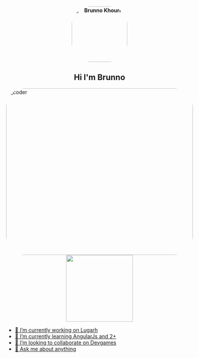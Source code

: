  <h4 align="center">
  <img align="center" alt="Brunno Khouri" height="150" style="border-radius:50px;" src="https://cdn.discordapp.com/attachments/807258604700434432/902644914721009674/download20211002164830.png">
  <h2 align="center">Hi I'm Brunno  </h2> 
  


  
<img align="center" alt="coder" width="100%" height="450" style="border-radius:50px;" src="https://cdn.discordapp.com/attachments/807258604700434432/902643023945531442/tumblr_d830ccbe48024d3b7600d83f66c07c34_28eb8eaa_500.gif">


<div align="center">
  <a href="https://github.com/BruunoKhourii">
  <img height="180em" src="https://github-readme-stats.vercel.app/api/top-langs/?username=BruunoKhouri&layout=compact&langs_count=7&theme=dark"/>    
</div>

- 🔭 I’m currently working on Lugarh
- 🌱 I’m currently learning AngularJs and 2+
- 👯 I’m looking to collaborate on Devgames
- 💬 Ask me about anything

